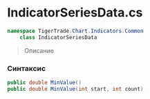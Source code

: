 
# IndicatorSeriesData.cs
```csharp
namespace TigerTrade.Chart.Indicators.Common  
    class IndicatorSeriesData
```

> Описание

### Синтаксис
```csharp
public double MinValue()
public double MinValue(int start, int count)
```
